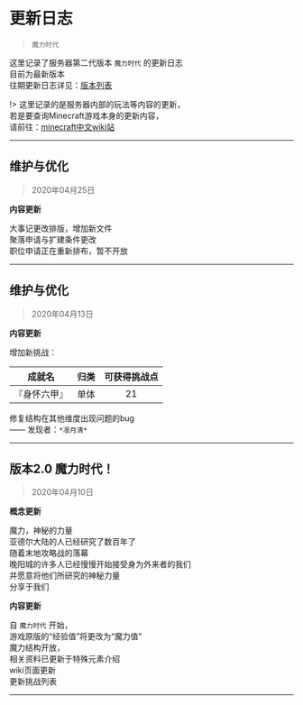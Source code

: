 # 更新日志
> `魔力时代`

这里记录了服务器第二代版本 `魔力时代` 的更新日志  
目前为最新版本  
往期更新日志详见：[版本列表](world/MS1/update/ul.md)

!> 这里记录的是服务器内部的玩法等内容的更新，  
若是要查询Minecraft游戏本身的更新内容，  
请前往：[minecraft中文wiki站](https://minecraft-zh.gamepedia.com/Minecraft_Wiki)

* * *

## 维护与优化
> 2020年04月25日

**内容更新**

大事记更改排版，增加新文件  
聚落申请与扩建条件更改  
职位申请正在重新排布，暂不开放

* * *

## 维护与优化
> 2020年04月13日

**内容更新**

增加新挑战：  

|成就名|归类|可获得挑战点|
|:-:|:-:|:-:|
|『身怀六甲』|单体|21|

修复结构在其他维度出现问题的bug  
     —— 发现者：`*凛月清*`


* * *

## 版本2.0 魔力时代！
> 2020年04月10日

**概念更新**

魔力，神秘的力量  
亚德尔大陆的人已经研究了数百年了  
随着末地攻略战的落幕  
晚阳城的许多人已经慢慢开始接受身为外来者的我们  
并愿意将他们所研究的神秘力量  
分享于我们  

**内容更新**

自 `魔力时代` 开始，  
游戏原版的“经验值”将更改为“魔力值”  
魔力结构开放，  
相关资料已更新于特殊元素介绍  
wiki页面更新  
更新挑战列表  

* * *
